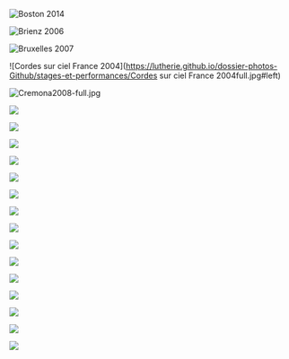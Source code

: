 ![Boston 2014](https://lutherie.github.io/dossier-photos-Github/stages-et-performances/Boston2014-full.jpg#left)

![Brienz 2006](https://lutherie.github.io/dossier-photos-Github/stages-et-performances/Brienz2006-full.jpg#left)

![Bruxelles 2007](https://lutherie.github.io/dossier-photos-Github/stages-et-performances/Bruxelles2007-full.jpg#left)

![Cordes sur ciel France 2004](https://lutherie.github.io/dossier-photos-Github/stages-et-performances/Cordes sur ciel France 2004full.jpg#left)

![Cremona2008-full.jpg](https://lutherie.github.io/dossier-photos-Github/stages-et-performances/Cremona2008-full.jpg#left)

![](https://lutherie.github.io/dossier-photos-Github/stages-et-performances/#left)

![](https://lutherie.github.io/dossier-photos-Github/stages-et-performances/#left)

![](https://lutherie.github.io/dossier-photos-Github/stages-et-performances/#left)

![](https://lutherie.github.io/dossier-photos-Github/stages-et-performances/#left)

![](https://lutherie.github.io/dossier-photos-Github/stages-et-performances/#left)

![](https://lutherie.github.io/dossier-photos-Github/stages-et-performances/#left)

![](https://lutherie.github.io/dossier-photos-Github/stages-et-performances/#left)

![](https://lutherie.github.io/dossier-photos-Github/stages-et-performances/#left)

![](https://lutherie.github.io/dossier-photos-Github/stages-et-performances/#left)

![](https://lutherie.github.io/dossier-photos-Github/stages-et-performances/#left)

![](https://lutherie.github.io/dossier-photos-Github/stages-et-performances/#left)

![](https://lutherie.github.io/dossier-photos-Github/stages-et-performances/#left)

![](https://lutherie.github.io/dossier-photos-Github/stages-et-performances/#left)

![](https://lutherie.github.io/dossier-photos-Github/stages-et-performances/#left)

![](https://lutherie.github.io/dossier-photos-Github/stages-et-performances/#left)
